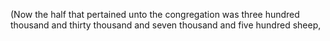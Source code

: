 (Now the half that pertained unto the congregation was three hundred thousand and thirty thousand and seven thousand and five hundred sheep,
